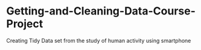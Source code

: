 # Getting-and-Cleaning-Data-Course-Project
Creating Tidy Data set from the study of human activity using smartphone
